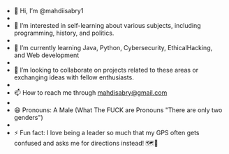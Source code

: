 - 👋 Hi, I’m @mahdiisabry1
- 
- 👀 I’m interested in self-learning about various subjects, including programming, history, and politics.
-  
- 🌱 I’m currently learning Java, Python, Cybersecurity, EthicalHacking, and Web development
- 
- 💞️ I’m looking to collaborate on projects related to these areas or exchanging ideas with fellow enthusiasts.
- 
- 📫 How to reach me through  mahdisabry@gmail.com
- 
- 😄 Pronouns: A Male (What The FUCK are Pronouns "There are only two genders")
- 
- ⚡ Fun fact:  I love being a leader so much that my GPS often gets confused and asks me for directions instead! 🗺️👑
<!---
mahdiisabry1/mahdiisabry1 is a ✨ special ✨ repository because its `README.md` (this file) appears on your GitHub profile.
You can click the Preview link to take a look at your changes.
--->

